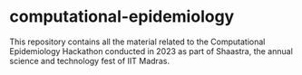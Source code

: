 # computational-epidemiology
This repository contains all the material related to the Computational Epidemiology Hackathon conducted in 2023 as part of Shaastra, the annual science and technology fest of IIT Madras.
